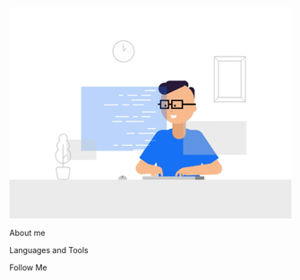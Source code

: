 ![Header](https://github.com/ket02jfu/ket02jfu/blob/main/assets/header.gif)

About me 

Languages and Tools

Follow Me

